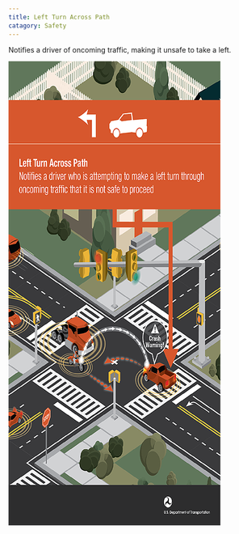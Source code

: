 ```yaml
---
title: Left Turn Across Path
catagory: Safety
---
```


Notifies a driver of oncoming traffic, making it unsafe to take a left.

![Left Turn Across Path](/src/assets/images/infographics/V2V_LeftTurnAccrossPath-med01.png)